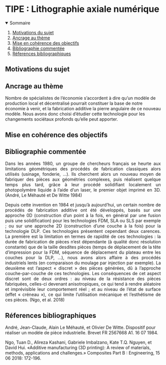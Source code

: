 # TIPE : Lithographie axiale numérique

<!-- TABLE OF CONTENTS -->
<details open="open">
  <summary>Sommaire</summary>
  <ol>
    <li><a href="#Motivations-du-sujet">Motivations du sujet</a></li>
    <li><a href="#Ancrage">Ancrage au thème</a></li>
    <li><a href="#MCOT">Mise en cohérence des objectifs</a></li>
    <li><a href="#Biblio">Bibliographie commentée</a></li>
    <li><a href="#Références">Réferences bibliographiques</a></li>
  </ol>
</details>

## Motivations du sujet

## Ancrage au thème
Nombre de spécialistes de l’économie s’accordent à dire qu’un modèle de production local et décentralisé pourrait constituer la base de notre économie à venir, et la fabrication additive la pierre angulaire de ce nouveau modèle. Nous avons donc choisi d’étudier cette technologie pour les changements sociétaux profonds qu’elle peut apporter.

## Mise en cohérence des objectifs

## Bibliographie commentée
<div align="justify">
  Dans les années 1980, un groupe de chercheurs français se heurte aux limitations géométriques des procédés de fabrication classiques alors utilisés (usinage, fonderie, …). Ils cherchent alors un nouveau moyen de fabriquer des pièces aux géométries complexes, puis réalisent quelque temps plus tard, grâce à leur procédé solidifiant localement un photopolymère liquide à l’aide d’un laser, le premier objet imprimé en 3D. (André, Le Méhauté et De Witte 1984)

  Depuis cette invention en 1984 et jusqu’à aujourd’hui, un certain nombre de procédés de fabrication additive ont été développés, basés sur une approche 0D (construction d’un point à la fois, en général par une fusion puis une solidification) pour les technologies FDM, SLA ou SLS par exemple ; ou sur une approche 2D (construction d’une couche à la fois) pour la technologie DLP. Ces technologies présentent cependant deux carences. La première est la limitation en termes de rapidité de ces technologies : la durée de fabrication de pièces n’est dépendante (à qualité donc résolution constante) que de la taille desdites pièces (temps de déplacement de la tête d’impression pour la FDM, séquence de déplacement du plateau entre les couches pour la DLP, …), nous avons alors affaire à des procédés industriels lents (en comparaison du moulage par injection par exemple). La deuxième est l’aspect « discret » des pièces générées, dû à l’approche couche-par-couche de ces technologies. Les conséquences de cet aspect discret sont de deux ordres : au niveau de la résistance des pièces fabriquées, celles-ci devenant anisotropiques, ce qui tend à rendre aléatoire et imprévisible leur comportement réel ; et au niveau de l’état de surface (effet « créneau »), ce qui limite l’utilisation mécanique et l’esthétisme de ces pièces. (Ngo, et al. 2018)
</div>


## Réferences bibliographiques
André, Jean-Claude, Alain Le Méhauté, et Olivier De Witte. Dispositif pour réaliser un modèle de pièce industrielle. Brevet FR 2567668 A1. 16 07 1984.

Ngo, Tuan D., Alireza Kashani, Gabriele Imbalzano, Kate T.Q. Nguyen, et David Hui. «Additive manufacturing (3D printing): A review of materials, methods, applications and challenges.» Composites Part B : Engineering, 15 06 2018: 172-196.

